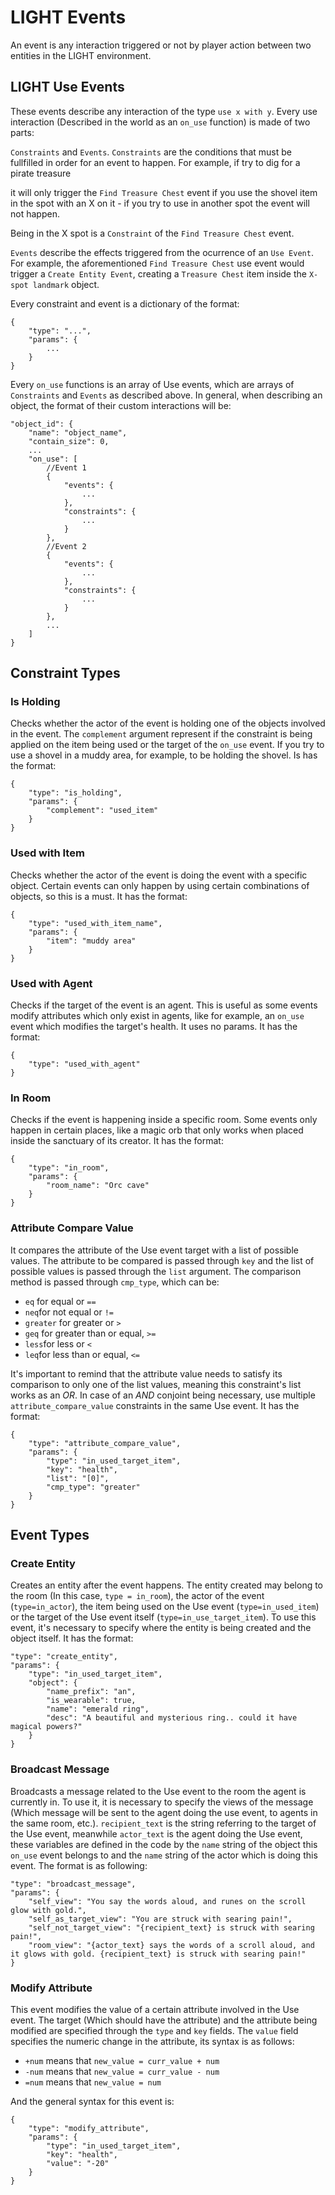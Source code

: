 

# LIGHT Events

  

An event is any interaction triggered or not by player action between two entities in the LIGHT environment.

  

## LIGHT Use Events

  

These events describe any interaction of the type `use x with y`. Every use interaction (Described in the world as an `on_use` function) is made of two parts:

`Constraints` and `Events`. `Constraints` are the conditions that must be fullfilled in order for an event to happen. For example, if try to dig for a pirate treasure

it will only trigger the `Find Treasure Chest` event if you use the shovel item in the spot with an X on it - if you try to use in another spot the event will not happen.

Being in the X spot is a `Constraint` of the `Find Treasure Chest` event.

`Events` describe the effects triggered from the ocurrence of an `Use Event`. For example, the aforementioned `Find Treasure Chest` use event would trigger a `Create Entity Event`, creating a `Treasure Chest` item inside the `X-spot landmark` object.

Every constraint and event is a dictionary of the format:
```
{
	"type": "...",
	"params": {
		...
	}
}
```

Every `on_use` functions is an array of Use events, which are arrays of `Constraints` and `Events` as described above. In general, when describing an object, the format of their custom interactions will be:
```
"object_id": {
	"name": "object_name",
	"contain_size": 0,
	...
	"on_use": [
		//Event 1
		{
			"events": {
				...
			},
			"constraints": {
				...
			}
		},
		//Event 2
		{
			"events": {
				...
			},
			"constraints": {
				...
			}
		},
		...
	]
}

```

## Constraint Types

### Is Holding

Checks whether the actor of the event is holding one of the objects involved in the event. The `complement` argument represent if the constraint is being applied on the item being used or the target of the `on_use` event. If you try to use a shovel in a muddy area, for example, to be holding the shovel. Is has the format:
```
{
	"type": "is_holding",
	"params": {
		"complement": "used_item"
	}
}
```

### Used with Item

Checks whether the actor of the event is doing the event with a specific object. Certain events can only happen by using certain combinations of objects, so this is a must. It has the format:
```
{
	"type": "used_with_item_name",
    "params": {
        "item": "muddy area"
    }
}
```
### Used with Agent

Checks if the target of the event is an agent. This is useful as some events modify attributes which only exist in agents, like for example, an `on_use` event which modifies the target's health. It uses no params. It has the format:
```
{
	"type": "used_with_agent"
}
```
### In Room

Checks if the event is happening inside a specific room. Some events only happen in certain places, like a magic orb that only works when placed inside the sanctuary of its creator. It has the format:
```
{
	"type": "in_room",
	"params": {
		"room_name": "Orc cave"
	}
}
```
### Attribute Compare Value

It compares the attribute of the Use event target with a list of possible values. The attribute to be compared is passed through `key` and the list of possible values is passed through the `list`  argument. The comparison method is passed through `cmp_type`, which can be:

- `eq` for equal or `==`
- `neq`for not equal or `!=`
- `greater` for greater or `>`
- `geq` for greater than or equal, `>=`
- `less`for less or `<`
- `leq`for less than or equal, `<=`

It's important to remind that the attribute value needs to satisfy its comparison to only one of the list values, meaning this constraint's list works as an _OR_. In case of an _AND_ conjoint being necessary, use multiple `attribute_compare_value` constraints in the same Use event. It has the format:
```
{
	"type": "attribute_compare_value",
	"params": {
		"type": "in_used_target_item",
		"key": "health",
		"list": "[0]",
		"cmp_type": "greater"
	}
}
```

## Event Types

### Create Entity

Creates an entity after the event happens. The entity created may belong to the room (In this case, `type = in_room`), the actor of the event (`type=in_actor`), the item being used on the Use event (`type=in_used_item`) or the target of the Use event itself (`type=in_use_target_item`). To use this event, it's necessary to specify where the entity is being created and the object itself. It has the format:
```
"type": "create_entity",
"params": {
	"type": "in_used_target_item",
	"object": {
		"name_prefix": "an",
		"is_wearable": true,
		"name": "emerald ring",
		"desc": "A beautiful and mysterious ring.. could it have magical powers?"
	}
}
```

### Broadcast Message

Broadcasts a message related to the Use event to the room the agent is currently in. To use it, it is necessary to specify the views of the message (Which message will be sent to the agent doing the use event, to agents in the same room, etc.). `recipient_text` is the string referring to the target of the Use event, meanwhile `actor_text` is the agent doing the Use event, these variables are defined in the code by the `name` string of the object this `on_use` event belongs to and the `name` string of the actor which is doing this event. The format is as following:
```
"type": "broadcast_message",
"params": {
	"self_view": "You say the words aloud, and runes on the scroll glow with gold.",
	"self_as_target_view": "You are struck with searing pain!",
	"self_not_target_view": "{recipient_text} is struck with searing pain!",
	"room_view": "{actor_text} says the words of a scroll aloud, and it glows with gold. {recipient_text} is struck with searing pain!"
}
```
### Modify Attribute

This event modifies the value of a certain attribute involved in the Use event. The target (Which should have the attribute) and the attribute being modified are specified through the `type` and `key` fields. The `value` field specifies the numeric change in the attribute, its syntax is as follows:

- `+num` means that `new_value = curr_value + num`
- `-num` means that `new_value = curr_value - num`
- `=num` means that `new_value = num`

And the general syntax for this event is:
```
{
	"type": "modify_attribute",
	"params": {
		"type": "in_used_target_item",
		"key": "health",
		"value": "-20"
	}
}
```
